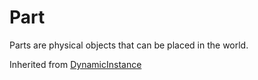 # Part
Parts are physical objects that can be placed in the world.

Inherited from [DynamicInstance](../DynamicInstance)